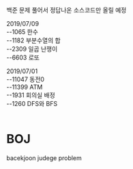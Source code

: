 ﻿백준 문제 풀어서 정답나온 소스코드만 올릴 예정

2019/07/09<br />
--1065 한수 <br />
--1182 부분수열의 합 <br />
--2309 일곱 난쟁이 <br />
--6603 로또 <br />


2019/07/01<br />
--11047 동전0 <br />
--11399 ATM<br />
--1931  회의실 배정<br />
--1260 DFS와 BFS<br /><br />


# BOJ
bacekjoon judege problem

